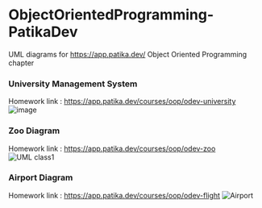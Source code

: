 # ObjectOrientedProgramming-PatikaDev
UML diagrams for https://app.patika.dev/ Object Oriented Programming chapter

### University Management System
Homework link :  https://app.patika.dev/courses/oop/odev-university
![image](https://user-images.githubusercontent.com/82888052/185751487-f708985d-2d02-4d35-9b74-1405ca55f7c4.png)

### Zoo Diagram
Homework link : https://app.patika.dev/courses/oop/odev-zoo
![UML class1](https://user-images.githubusercontent.com/82888052/185761768-b36c5938-83c1-4861-96c0-4c8f2c048d10.png)

### Airport Diagram
Homework link : https://app.patika.dev/courses/oop/odev-flight
![Airport](https://user-images.githubusercontent.com/82888052/185762854-96f316fb-2dda-4964-9d94-da9bd1d4823e.png)
